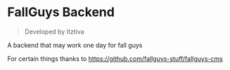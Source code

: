 # FallGuys Backend

>Developed by Itztiva

A backend that may work one day for fall guys 

For certain things thanks to https://github.com/fallguys-stuff/fallguys-cms
